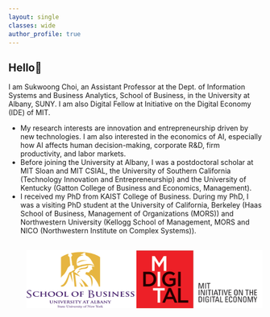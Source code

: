 ```yaml
---
layout: single
classes: wide
author_profile: true
---
```


## Hello&#128075;
I am Sukwoong Choi, an Assistant Professor at the Dept. of Information Systems and Business Analytics, School of Business, in the University at Albany, SUNY. I am also Digital Fellow at Initiative on the Digital Economy (IDE) of MIT. 

+ My research interests are innovation and entrepreneurship driven by new technologies. I am also interested in the economics of AI, especially how AI affects human decision-making, corporate R&D, firm productivity, and labor markets.
+ Before joining the University at Albany, I was a postdoctoral scholar at MIT Sloan and MIT CSIAL, the University of Southern California (Technology Innovation and Entrepreneurship) and the University of Kentucky (Gatton College of Business and Economics, Management).
+ I received my PhD from KAIST College of Business. During my PhD, I was a visiting PhD student at the University of California, Berkeley (Haas School of Business, Management of Organizations (MORS)) and Northwestern University (Kellogg School of Management, MORS and NICO (Northwestern Institute on Complex Systems)).


<br />
<img src="/assets/images/MIT-IDE_Logo2.png" width="250" height="115" style="float:right">
<img src="/assets/images/UAlbany_logo3.png" width="220" height="115" style="float:right">

